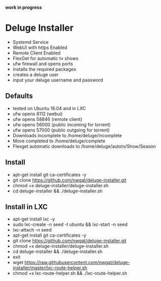 **work in progress**

# Deluge Installer
* Systemd Service
* WebUI with https Enabled 
* Remote Client Enabled
* FlexGet for automatic tv shows
* ufw firewall and opens ports
* installs the required packages
* creates a deluge user
* input your deluge username and password

## Defaults
* tested on Ubuntu 16.04 and in LXC
* ufw opens 8112 (webui)
* ufw opens 58846 (remote client)
* ufw opens 56000 (public incoming for torrent)
* ufw opens 57000 (public outgoing for torrent)
* Downloads incomplete to /home/deluge/incomplete
* Move completed to /home/deluge/complete
* Flexget automatic downloads to /home/deluge/autotv/Show/Season

## Install
* apt-get install git ca-certificates -y
* git clone https://github.com/nwgat/deluge-installer.git
* chmod +x deluge-installer/deluge-installer.sh
* cd deluge-installer && ./deluge-installer.sh

## Install in LXC
* apt-get install lxc -y
* sudo lxc-create -n seed -t ubuntu && lxc-start -n seed 
* lxc-attach -n seed
* apt-get install git ca-certificates -y
* git clone https://github.com/nwgat/deluge-installer.git
* chmod +x deluge-installer/deluge-installer.sh
* cd deluge-installer && ./deluge-installer.sh
* exit
* wget https://raw.githubusercontent.com/nwgat/deluge-installer/master/lxc-route-helper.sh
* chmod +x  lxc-route-helper.sh && ./lxc-route-helper.sh 
